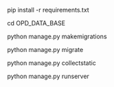 pip install -r requirements.txt

cd OPD_DATA_BASE

python manage.py makemigrations

python manage.py migrate

python manage.py collectstatic

python manage.py runserver
